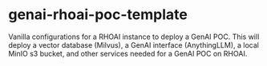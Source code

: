 # genai-rhoai-poc-template
Vanilla configurations for a RHOAI instance to deploy a GenAI POC. This will deploy a vector database (Milvus), a GenAI interface (AnythingLLM), a local MinIO s3 bucket, and other services needed for a GenAI POC on RHOAI.
